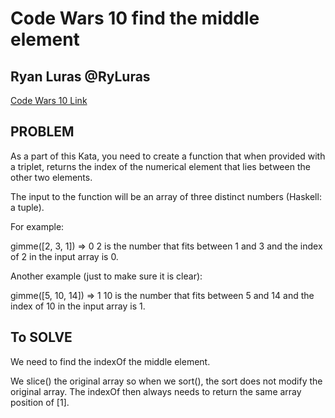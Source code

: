 # Code Wars 10 find the middle element

## Ryan Luras @RyLuras

[Code Wars 10 Link](https://www.codewars.com/kata/find-the-middle-element/train/javascript)

## PROBLEM

As a part of this Kata, you need to create a function that when provided with a triplet, returns the index of the numerical element that lies between the other two elements.

The input to the function will be an array of three distinct numbers (Haskell: a tuple).

For example:

gimme([2, 3, 1]) => 0
2 is the number that fits between 1 and 3 and the index of 2 in the input array is 0.

Another example (just to make sure it is clear):

gimme([5, 10, 14]) => 1
10 is the number that fits between 5 and 14 and the index of 10 in the input array is 1.

## To SOLVE

We need to find the indexOf the middle element.

We slice() the original array so when we sort(), the sort does not modify the original array. The indexOf then always needs to return the same array position of [1].
